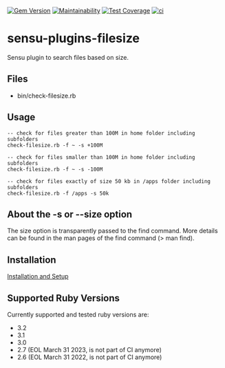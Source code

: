 [![Gem Version](https://badge.fury.io/rb/sensu-plugins-filesize.svg)](https://badge.fury.io/rb/sensu-plugins-filesize)
[![Maintainability](https://api.codeclimate.com/v1/badges/83cc2ff8ee1d6db49b32/maintainability)](https://codeclimate.com/github/thomis/sensu-plugins-filesize/maintainability)
[![Test Coverage](https://api.codeclimate.com/v1/badges/83cc2ff8ee1d6db49b32/test_coverage)](https://codeclimate.com/github/thomis/sensu-plugins-filesize/test_coverage)
[![ci](https://github.com/thomis/sensu-plugins-filesize/actions/workflows/ci.yml/badge.svg)](https://github.com/thomis/sensu-plugins-filesize/actions/workflows/ci.yml)

# sensu-plugins-filesize

Sensu plugin to search files based on size.

## Files
  * bin/check-filesize.rb

## Usage

  ```
  -- check for files greater than 100M in home folder including subfolders
  check-filesize.rb -f ~ -s +100M

  -- check for files smaller than 100M in home folder including subfolders
  check-filesize.rb -f ~ -s -100M

  -- check for files exactly of size 50 kb in /apps folder including subfolders
  check-filesize.rb -f /apps -s 50k
  ```

## About the -s or --size option

The size option is transparently passed to the find command. More details can be found in the man pages of the find command (> man find).

## Installation

[Installation and Setup](https://docs.sensu.io/sensu-core/latest/installation/installing-plugins)

## Supported Ruby Versions

Currently supported and tested ruby versions are:

- 3.2
- 3.1
- 3.0
- 2.7 (EOL March 31 2023, is not part of CI anymore)
- 2.6 (EOL March 31 2022, is not part of CI anymore)
